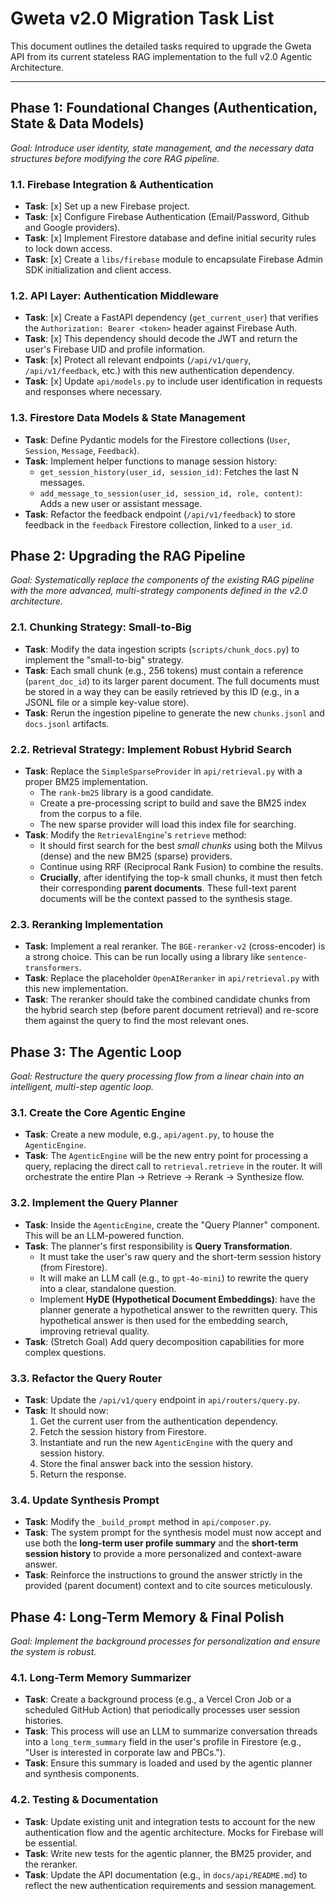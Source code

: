 # Gweta v2.0 Migration Task List

This document outlines the detailed tasks required to upgrade the Gweta API from its current stateless RAG implementation to the full v2.0 Agentic Architecture.

---

## Phase 1: Foundational Changes (Authentication, State & Data Models)

*Goal: Introduce user identity, state management, and the necessary data structures before modifying the core RAG pipeline.*

### 1.1. Firebase Integration & Authentication
-   **Task**: [x] Set up a new Firebase project.
-   **Task**: [x] Configure Firebase Authentication (Email/Password, Github and Google providers).
-   **Task**: [x] Implement Firestore database and define initial security rules to lock down access.
-   **Task**: [x] Create a `libs/firebase` module to encapsulate Firebase Admin SDK initialization and client access.

### 1.2. API Layer: Authentication Middleware
-   **Task**: [x] Create a FastAPI dependency (`get_current_user`) that verifies the `Authorization: Bearer <token>` header against Firebase Auth.
-   **Task**: [x] This dependency should decode the JWT and return the user's Firebase UID and profile information.
-   **Task**: [x] Protect all relevant endpoints (`/api/v1/query`, `/api/v1/feedback`, etc.) with this new authentication dependency.
-   **Task**: [x] Update `api/models.py` to include user identification in requests and responses where necessary.

### 1.3. Firestore Data Models & State Management
-   **Task**: Define Pydantic models for the Firestore collections (`User`, `Session`, `Message`, `Feedback`).
-   **Task**: Implement helper functions to manage session history:
    -   `get_session_history(user_id, session_id)`: Fetches the last N messages.
    -   `add_message_to_session(user_id, session_id, role, content)`: Adds a new user or assistant message.
-   **Task**: Refactor the feedback endpoint (`/api/v1/feedback`) to store feedback in the `feedback` Firestore collection, linked to a `user_id`.

## Phase 2: Upgrading the RAG Pipeline

*Goal: Systematically replace the components of the existing RAG pipeline with the more advanced, multi-strategy components defined in the v2.0 architecture.*

### 2.1. Chunking Strategy: Small-to-Big
-   **Task**: Modify the data ingestion scripts (`scripts/chunk_docs.py`) to implement the "small-to-big" strategy.
-   **Task**: Each small chunk (e.g., 256 tokens) must contain a reference (`parent_doc_id`) to its larger parent document. The full documents must be stored in a way they can be easily retrieved by this ID (e.g., in a JSONL file or a simple key-value store).
-   **Task**: Rerun the ingestion pipeline to generate the new `chunks.jsonl` and `docs.jsonl` artifacts.

### 2.2. Retrieval Strategy: Implement Robust Hybrid Search
-   **Task**: Replace the `SimpleSparseProvider` in `api/retrieval.py` with a proper BM25 implementation.
    -   The `rank-bm25` library is a good candidate.
    -   Create a pre-processing script to build and save the BM25 index from the corpus to a file.
    -   The new sparse provider will load this index file for searching.
-   **Task**: Modify the `RetrievalEngine`'s `retrieve` method:
    -   It should first search for the best *small chunks* using both the Milvus (dense) and the new BM25 (sparse) providers.
    -   Continue using RRF (Reciprocal Rank Fusion) to combine the results.
    -   **Crucially**, after identifying the top-k small chunks, it must then fetch their corresponding **parent documents**. These full-text parent documents will be the context passed to the synthesis stage.

### 2.3. Reranking Implementation
-   **Task**: Implement a real reranker. The `BGE-reranker-v2` (cross-encoder) is a strong choice. This can be run locally using a library like `sentence-transformers`.
-   **Task**: Replace the placeholder `OpenAIReranker` in `api/retrieval.py` with this new implementation.
-   **Task**: The reranker should take the combined candidate chunks from the hybrid search step (before parent document retrieval) and re-score them against the query to find the most relevant ones.

## Phase 3: The Agentic Loop

*Goal: Restructure the query processing flow from a linear chain into an intelligent, multi-step agentic loop.*

### 3.1. Create the Core Agentic Engine
-   **Task**: Create a new module, e.g., `api/agent.py`, to house the `AgenticEngine`.
-   **Task**: The `AgenticEngine` will be the new entry point for processing a query, replacing the direct call to `retrieval.retrieve` in the router. It will orchestrate the entire Plan -> Retrieve -> Rerank -> Synthesize flow.

### 3.2. Implement the Query Planner
-   **Task**: Inside the `AgenticEngine`, create the "Query Planner" component. This will be an LLM-powered function.
-   **Task**: The planner's first responsibility is **Query Transformation**.
    -   It must take the user's raw query and the short-term session history (from Firestore).
    -   It will make an LLM call (e.g., to `gpt-4o-mini`) to rewrite the query into a clear, standalone question.
    -   Implement **HyDE (Hypothetical Document Embeddings)**: have the planner generate a hypothetical answer to the rewritten query. This hypothetical answer is then used for the embedding search, improving retrieval quality.
-   **Task**: (Stretch Goal) Add query decomposition capabilities for more complex questions.

### 3.3. Refactor the Query Router
-   **Task**: Update the `/api/v1/query` endpoint in `api/routers/query.py`.
-   **Task**: It should now:
    1.  Get the current user from the authentication dependency.
    2.  Fetch the session history from Firestore.
    3.  Instantiate and run the new `AgenticEngine` with the query and session history.
    4.  Store the final answer back into the session history.
    5.  Return the response.

### 3.4. Update Synthesis Prompt
-   **Task**: Modify the `_build_prompt` method in `api/composer.py`.
-   **Task**: The system prompt for the synthesis model must now accept and use both the **long-term user profile summary** and the **short-term session history** to provide a more personalized and context-aware answer.
-   **Task**: Reinforce the instructions to ground the answer strictly in the provided (parent document) context and to cite sources meticulously.

## Phase 4: Long-Term Memory & Final Polish

*Goal: Implement the background processes for personalization and ensure the system is robust.*

### 4.1. Long-Term Memory Summarizer
-   **Task**: Create a background process (e.g., a Vercel Cron Job or a scheduled GitHub Action) that periodically processes user session histories.
-   **Task**: This process will use an LLM to summarize conversation threads into a `long_term_summary` field in the user's profile in Firestore (e.g., "User is interested in corporate law and PBCs.").
-   **Task**: Ensure this summary is loaded and used by the agentic planner and synthesis components.

### 4.2. Testing & Documentation
-   **Task**: Update existing unit and integration tests to account for the new authentication flow and the agentic architecture. Mocks for Firebase will be essential.
-   **Task**: Write new tests for the agentic planner, the BM25 provider, and the reranker.
-   **Task**: Update the API documentation (e.g., in `docs/api/README.md`) to reflect the new authentication requirements and session management.

